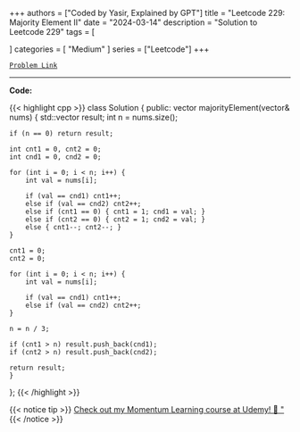 
+++
authors = ["Coded by Yasir, Explained by GPT"]
title = "Leetcode 229: Majority Element II"
date = "2024-03-14"
description = "Solution to Leetcode 229"
tags = [
    
]
categories = [
    "Medium"
]
series = ["Leetcode"]
+++



[`Problem Link`](https://leetcode.com/problems/majority-element-ii/description/)

---

**Code:**

{{< highlight cpp >}}
class Solution {
public:
    vector<int> majorityElement(vector<int>& nums) {
            std::vector<int> result;
    int n = nums.size();

    if (n == 0) return result;

    int cnt1 = 0, cnt2 = 0;
    int cnd1 = 0, cnd2 = 0;

    for (int i = 0; i < n; i++) {
        int val = nums[i];

        if (val == cnd1) cnt1++;
        else if (val == cnd2) cnt2++;
        else if (cnt1 == 0) { cnt1 = 1; cnd1 = val; }
        else if (cnt2 == 0) { cnt2 = 1; cnd2 = val; }
        else { cnt1--; cnt2--; }
    }

    cnt1 = 0;
    cnt2 = 0;

    for (int i = 0; i < n; i++) {
        int val = nums[i];

        if (val == cnd1) cnt1++;
        else if (val == cnd2) cnt2++;
    }

    n = n / 3;

    if (cnt1 > n) result.push_back(cnd1);
    if (cnt2 > n) result.push_back(cnd2);

    return result;
    }
};
{{< /highlight >}}


{{< notice tip >}}
[Check out my Momentum Learning course at Udemy! 🚀 "](https://www.udemy.com/course/blind-75-the-data-structures-and-algorithms-essentials/)
{{< /notice >}}

